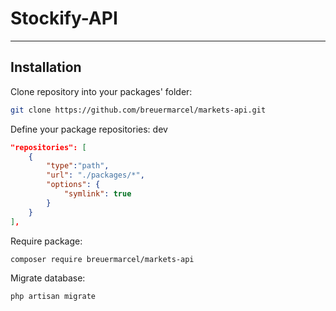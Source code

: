 # Stockify-API

---

## Installation

Clone repository into your packages' folder:
```bash
git clone https://github.com/breuermarcel/markets-api.git
```

Define your package repositories: dev
```json
"repositories": [
    {
        "type":"path",
        "url": "./packages/*",
        "options": {
            "symlink": true
        }
    }
],
```

Require package:
```bash
composer require breuermarcel/markets-api 
```

Migrate database:
```bash
php artisan migrate
```
